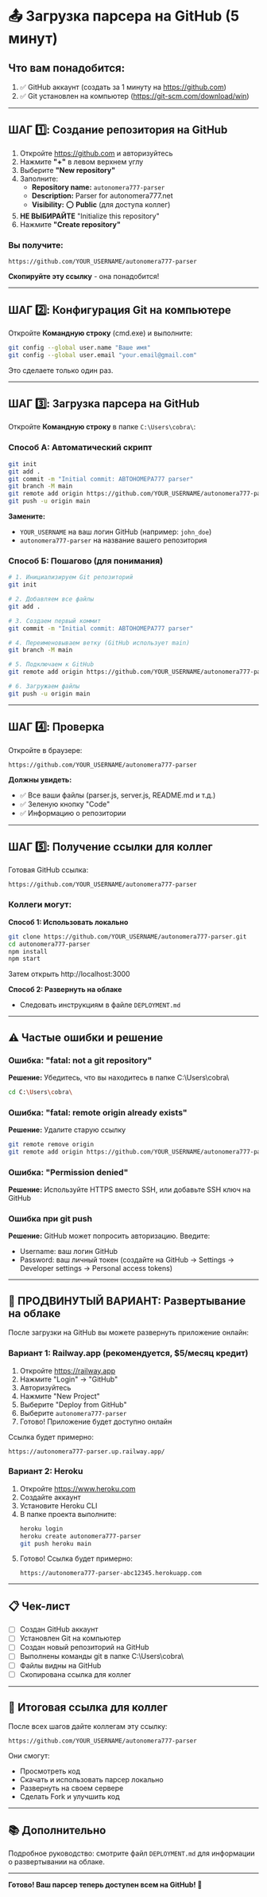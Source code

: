 # 📤 Загрузка парсера на GitHub (5 минут)

## Что вам понадобится:
1. ✅ GitHub аккаунт (создать за 1 минуту на https://github.com)
2. ✅ Git установлен на компьютер (https://git-scm.com/download/win)

---

## ШАГ 1️⃣: Создание репозитория на GitHub

1. Откройте https://github.com и авторизуйтесь
2. Нажмите **"+"** в левом верхнем углу
3. Выберите **"New repository"**
4. Заполните:
   - **Repository name:** `autonomera777-parser`
   - **Description:** Parser for autonomera777.net
   - **Visibility:** ⭕ **Public** (для доступа коллег)
5. **НЕ ВЫБИРАЙТЕ** "Initialize this repository"
6. Нажмите **"Create repository"**

### Вы получите:
```
https://github.com/YOUR_USERNAME/autonomera777-parser
```

**Скопируйте эту ссылку** - она понадобится!

---

## ШАГ 2️⃣: Конфигурация Git на компьютере

Откройте **Командную строку** (cmd.exe) и выполните:

```bash
git config --global user.name "Ваше имя"
git config --global user.email "your.email@gmail.com"
```

Это сделаете только один раз.

---

## ШАГ 3️⃣: Загрузка парсера на GitHub

Откройте **Командную строку** в папке `C:\Users\cobra\`:

### Способ А: Автоматический скрипт

```bash
git init
git add .
git commit -m "Initial commit: АВТОНОМЕРА777 parser"
git branch -M main
git remote add origin https://github.com/YOUR_USERNAME/autonomera777-parser.git
git push -u origin main
```

**Замените:**
- `YOUR_USERNAME` на ваш логин GitHub (например: `john_doe`)
- `autonomera777-parser` на название вашего репозитория

### Способ Б: Пошагово (для понимания)

```bash
# 1. Инициализируем Git репозиторий
git init

# 2. Добавляем все файлы
git add .

# 3. Создаем первый коммит
git commit -m "Initial commit: АВТОНОМЕРА777 parser"

# 4. Переименовываем ветку (GitHub использует main)
git branch -M main

# 5. Подключаем к GitHub
git remote add origin https://github.com/YOUR_USERNAME/autonomera777-parser.git

# 6. Загружаем файлы
git push -u origin main
```

---

## ШАГ 4️⃣: Проверка

Откройте в браузере:
```
https://github.com/YOUR_USERNAME/autonomera777-parser
```

**Должны увидеть:**
- ✅ Все ваши файлы (parser.js, server.js, README.md и т.д.)
- ✅ Зеленую кнопку "Code"
- ✅ Информацию о репозитории

---

## ШАГ 5️⃣: Получение ссылки для коллег

Готовая GitHub ссылка:
```
https://github.com/YOUR_USERNAME/autonomera777-parser
```

### Коллеги могут:

**Способ 1: Использовать локально**
```bash
git clone https://github.com/YOUR_USERNAME/autonomera777-parser.git
cd autonomera777-parser
npm install
npm start
```

Затем открыть http://localhost:3000

**Способ 2: Развернуть на облаке**
- Следовать инструкциям в файле `DEPLOYMENT.md`

---

## ⚠️ Частые ошибки и решение

### Ошибка: "fatal: not a git repository"
**Решение:** Убедитесь, что вы находитесь в папке C:\Users\cobra\
```bash
cd C:\Users\cobra\
```

### Ошибка: "fatal: remote origin already exists"
**Решение:** Удалите старую ссылку
```bash
git remote remove origin
git remote add origin https://github.com/YOUR_USERNAME/autonomera777-parser.git
```

### Ошибка: "Permission denied"
**Решение:** Используйте HTTPS вместо SSH, или добавьте SSH ключ на GitHub

### Ошибка при git push
**Решение:** GitHub может попросить авторизацию. Введите:
- Username: ваш логин GitHub
- Password: ваш личный токен (создайте на GitHub → Settings → Developer settings → Personal access tokens)

---

## 🚀 ПРОДВИНУТЫЙ ВАРИАНТ: Развертывание на облаке

После загрузки на GitHub вы можете развернуть приложение онлайн:

### Вариант 1: Railway.app (рекомендуется, $5/месяц кредит)
1. Откройте https://railway.app
2. Нажмите "Login" → "GitHub"
3. Авторизуйтесь
4. Нажмите "New Project"
5. Выберите "Deploy from GitHub"
6. Выберите `autonomera777-parser`
7. Готово! Приложение будет доступно онлайн

Ссылка будет примерно:
```
https://autonomera777-parser.up.railway.app/
```

### Вариант 2: Heroku
1. Откройте https://www.heroku.com
2. Создайте аккаунт
3. Установите Heroku CLI
4. В папке проекта выполните:
   ```bash
   heroku login
   heroku create autonomera777-parser
   git push heroku main
   ```
5. Готово! Ссылка будет примерно:
   ```
   https://autonomera777-parser-abc12345.herokuapp.com
   ```

---

## 📋 Чек-лист

- [ ] Создан GitHub аккаунт
- [ ] Установлен Git на компьютер
- [ ] Создан новый репозиторий на GitHub
- [ ] Выполнены команды git в папке C:\Users\cobra\
- [ ] Файлы видны на GitHub
- [ ] Скопирована ссылка для коллег

---

## 📎 Итоговая ссылка для коллег

После всех шагов дайте коллегам эту ссылку:

```
https://github.com/YOUR_USERNAME/autonomera777-parser
```

Они смогут:
- Просмотреть код
- Скачать и использовать парсер локально
- Развернуть на своем сервере
- Сделать Fork и улучшить код

---

## 📚 Дополнительно

Подробное руководство: смотрите файл `DEPLOYMENT.md` для информации о развертывании на облаке.

---

**Готово! Ваш парсер теперь доступен всем на GitHub! 🎉**
